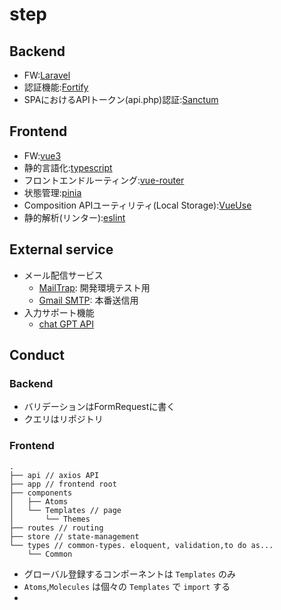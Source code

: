 # step

## Backend

- FW:[Laravel](https://laravel.com/docs/9.x)
- 認証機能:[Fortify](https://laravel.com/docs/9.x/fortify)
- SPAにおけるAPIトークン(api.php)認証:[Sanctum](https://laravel.com/docs/9.x/sanctum)

## Frontend

- FW:[vue3](https://ja.vuejs.org/)
- 静的言語化:[typescript](https://www.typescriptlang.org/docs/handbook/project-references.html)
- フロントエンドルーティング:[vue-router](https://router.vuejs.org/)
- 状態管理:[pinia](https://pinia.vuejs.org/)
- Composition APIユーティリティ(Local Storage):[VueUse](https://vueuse.org/)
- 静的解析(リンター):[eslint](https://eslint.org/)

## External service

- メール配信サービス
  - [MailTrap](https://mailtrap.io/inboxes): 開発環境テスト用
  - [Gmail SMTP](https://qiita.com/hiro5963/items/df062ab19e8ceba4573f): 本番送信用
- 入力サポート機能
  - [chat GPT API](https://platform.openai.com/docs/api-reference/introduction)


## Conduct

### Backend

- バリデーションはFormRequestに書く
- クエリはリポジトリ

### Frontend

```
.
├── api // axios API
├── app // frontend root
├── components
│   ├── Atoms
│   └── Templates // page
│       └── Themes
├── routes // routing
├── store // state-management
└── types // common-types. eloquent, validation,to do as...
    └── Common
```

- グローバル登録するコンポーネントは `Templates` のみ
- `Atoms`,`Molecules` は個々の `Templates` で `import` する
- <template> でのコンポーネントタグはパスカルケース ❌<input-component>  🙆<InputComponent>
- バリデーションエラーの情報は store 管理。errors というオブジェクトの中に各種キーを持たせ、コンポーネントにはエラーのキーを渡す。
- <script>　内の記述順は、 `store -> props -> data -> emits -> computed -> watch -> methods -> onMounted (life cycle)`
- axios の処理は apis/ のリポジトリを使う。また、エラー処理は基本base.repository のinterceptor で共通処理にする。個別にエラーハンドリングが必要な時のみ、個別のリクエスト実行処理にエラーハンドリングを追加する

### Storage
ファイルはS3にて管理
用途ごとにディレクトリを分ける

```
step── public
         ├── common // アプリ側で使用する公開画像(snsアイコンなど)
         │   index.js
         ├── users // ユーザーアップロード画像(ユーザーアイコン)
             └── steps // ステップで使われる画像
```
